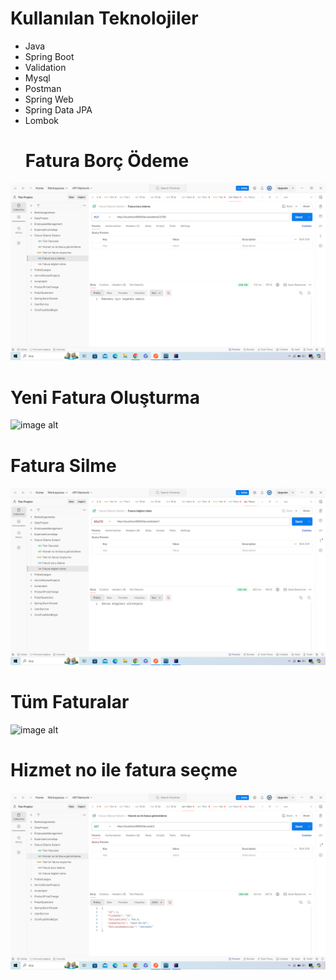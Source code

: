 # Kullanılan Teknolojiler
* Java
* Spring Boot
* Validation
* Mysql
* Postman
* Spring Web
* Spring Data JPA
* Lombok
  # Fatura Borç Ödeme
![image alt](https://github.com/fatihturkmens/FaturaOdemeSpring/blob/f8291cc103c628da75c7c30245c406e97238271e/Fatura%20Bor%C3%A7%20%C3%96deme.png)

# Yeni Fatura Oluşturma
![image alt](https://github.com/fatihturkmens/FaturaOdemeSpring/blob/f8291cc103c628da75c7c30245c406e97238271e/Yeni%20bir%20fatura%20olu%C5%9Fturma.png)

# Fatura Silme
![image alt](https://github.com/fatihturkmens/FaturaOdemeSpring/blob/f8291cc103c628da75c7c30245c406e97238271e/Fatura%20Bilgileri%20Silme.png)

# Tüm Faturalar
![image alt](https://github.com/fatihturkmens/FaturaOdemeSpring/blob/f8291cc103c628da75c7c30245c406e97238271e/T%C3%BCm%20Faturalar.png)

# Hizmet no ile fatura seçme
![image alt](https://github.com/fatihturkmens/FaturaOdemeSpring/blob/f8291cc103c628da75c7c30245c406e97238271e/Hizmet%20No%20ile%20fatura%20g%C3%B6r%C3%BCnt%C3%BCleme.png)


